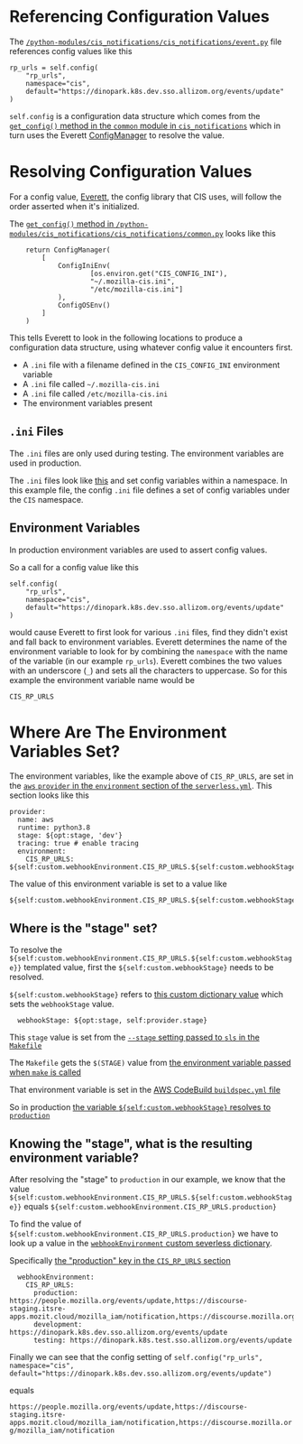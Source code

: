 # Referencing Configuration Values

The [`/python-modules/cis_notifications/cis_notifications/event.py`](https://github.com/mozilla-iam/cis/blob/874556b48d782236deaad1c1f909879b7943dd74/python-modules/cis_notifications/cis_notifications/event.py#L96-L98) file references config values like this

```
rp_urls = self.config(
    "rp_urls", 
    namespace="cis", 
    default="https://dinopark.k8s.dev.sso.allizom.org/events/update"
)
```

`self.config` is a configuration data structure which comes from the [`get_config()` method in the `common` module in `cis_notifications`](https://github.com/mozilla-iam/cis/blob/874556b48d782236deaad1c1f909879b7943dd74/python-modules/cis_notifications/cis_notifications/event.py#L22) which in turn uses the Everett [ConfigManager](https://everett.readthedocs.io/en/latest/configuration.html#create-a-configmanager-and-specify-sources) to resolve the value.


# Resolving Configuration Values

For a config value, [Everett](https://github.com/willkg/everett), the config library that CIS uses, will follow the order asserted when it's initialized.

The [`get_config()` method in `/python-modules/cis_notifications/cis_notifications/common.py`](https://github.com/mozilla-iam/cis/blob/874556b48d782236deaad1c1f909879b7943dd74/python-modules/cis_notifications/cis_notifications/common.py#L10) looks like this


```
    return ConfigManager(
        [
            ConfigIniEnv(
                    [os.environ.get("CIS_CONFIG_INI"), 
                    "~/.mozilla-cis.ini", 
                    "/etc/mozilla-cis.ini"]
            ), 
            ConfigOSEnv()
        ]
    )
```

This tells Everett to look in the following locations to produce a configuration data structure, using whatever config value it encounters first. 

* A `.ini` file with a filename defined in the `CIS_CONFIG_INI` environment variable
* A `.ini` file called `~/.mozilla-cis.ini`
* A `.ini` file called `/etc/mozilla-cis.ini`
* The environment variables present

## `.ini` Files

The `.ini` files are only used during testing. The environment variables are used in production.

The `.ini` files look like [this](https://github.com/mozilla-iam/cis/blob/master/python-modules/cis_publisher/tests/fixture/mozilla-cis.ini) and set config variables within a namespace. In this example file, the config `.ini` file defines a set of config variables under the `CIS` namespace.

## Environment Variables

In production environment variables are used to assert config values.

So a call for a config value like this

```
self.config(
    "rp_urls",
    namespace="cis",
    default="https://dinopark.k8s.dev.sso.allizom.org/events/update"
)
```

would cause Everett to first look for various `.ini` files, find they didn't exist and fall back to environment variables. Everett determines the name of the environment variable to look for by combining the `namespace` with the name of the variable (in our example `rp_urls`). Everett combines the two values with an underscore (`_`) and sets all the characters to uppercase. So for this example the environment variable name would be

```
CIS_RP_URLS
```

# Where Are The Environment Variables Set?

The environment variables, like the example above of `CIS_RP_URLS`, are set in the [`aws` `provider` in the `environment` section of the `serverless.yml`](https://github.com/mozilla-iam/cis/blob/4465e56e85ca82408b3fd35ac3a717de23890d7b/serverless-functions/webhook_notifier/serverless.yml#L53). This section looks like this

```
provider:
  name: aws
  runtime: python3.8
  stage: ${opt:stage, 'dev'}
  tracing: true # enable tracing
  environment:
    CIS_RP_URLS: ${self:custom.webhookEnvironment.CIS_RP_URLS.${self:custom.webhookStage}}
```

The value of this environment variable is set to a value like

```
${self:custom.webhookEnvironment.CIS_RP_URLS.${self:custom.webhookStage}}
```

## Where is the "stage" set?

To resolve the `${self:custom.webhookEnvironment.CIS_RP_URLS.${self:custom.webhookStage}}` templated value, first the `${self:custom.webhookStage}` needs to be resolved.

`${self:custom.webhookStage}` refers to [this custom dictionary value](https://github.com/mozilla-iam/cis/blob/4465e56e85ca82408b3fd35ac3a717de23890d7b/serverless-functions/webhook_notifier/serverless.yml#L5) which sets the `webhookStage` value.

```
  webhookStage: ${opt:stage, self:provider.stage}
```

This `stage` value is set from the [`--stage` setting passed to `sls` in the `Makefile`](https://github.com/mozilla-iam/cis/blob/4465e56e85ca82408b3fd35ac3a717de23890d7b/serverless-functions/Makefile#L141)

The `Makefile` gets the `$(STAGE)` value from [the environment variable passed when `make` is called](https://github.com/mozilla-iam/cis/blob/4465e56e85ca82408b3fd35ac3a717de23890d7b/serverless-functions/Makefile#L14)

That environment variable is set in the [AWS CodeBuild `buildspec.yml` file](https://github.com/mozilla-iam/cis/blob/4465e56e85ca82408b3fd35ac3a717de23890d7b/deploy.sh#L24-L26
)

So in production [the variable `${self:custom.webhookStage}` resolves to `production`](https://github.com/mozilla-iam/cis/blob/4465e56e85ca82408b3fd35ac3a717de23890d7b/deploy.sh#L24-L26)

## Knowing the "stage", what is the resulting environment variable?

After resolving the "stage" to `production` in our example, we know that the value `${self:custom.webhookEnvironment.CIS_RP_URLS.${self:custom.webhookStage}}` equals `${self:custom.webhookEnvironment.CIS_RP_URLS.production}`

To find the value of `${self:custom.webhookEnvironment.CIS_RP_URLS.production}` we have to look up a value in the [`webhookEnvironment` custom severless dictionary](https://github.com/mozilla-iam/cis/blob/4465e56e85ca82408b3fd35ac3a717de23890d7b/serverless-functions/webhook_notifier/serverless.yml#L6-L42).

Specifically [the "production" key in the `CIS_RP_URLS` section](https://github.com/mozilla-iam/cis/blob/4465e56e85ca82408b3fd35ac3a717de23890d7b/serverless-functions/webhook_notifier/serverless.yml#L40)

```
  webhookEnvironment:
    CIS_RP_URLS:
      production: https://people.mozilla.org/events/update,https://discourse-staging.itsre-apps.mozit.cloud/mozilla_iam/notification,https://discourse.mozilla.org/mozilla_iam/notification
      development: https://dinopark.k8s.dev.sso.allizom.org/events/update
      testing: https://dinopark.k8s.test.sso.allizom.org/events/update
```

Finally we can see that the config setting of `self.config("rp_urls", namespace="cis", default="https://dinopark.k8s.dev.sso.allizom.org/events/update")`

equals 

`https://people.mozilla.org/events/update,https://discourse-staging.itsre-apps.mozit.cloud/mozilla_iam/notification,https://discourse.mozilla.org/mozilla_iam/notification`
